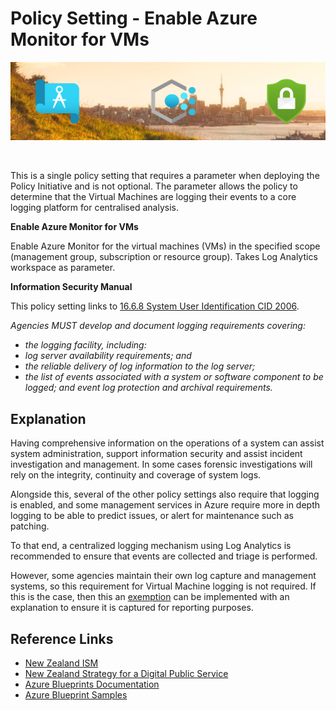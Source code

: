 # Policy Setting - Enable Azure Monitor for VMs
![banner]

<br/>

This is a single policy setting that requires a parameter when deploying the Policy Initiative and is not optional.  The parameter allows the policy to determine that the Virtual Machines are logging their events to a core logging platform for centralised analysis. 

**Enable Azure Monitor for VMs**

Enable Azure Monitor for the virtual machines (VMs) in the specified scope (management group, subscription or resource group). Takes Log Analytics workspace as parameter.

**Information Security Manual**

This policy setting links to [16.6.8 System User Identification CID 2006][CID2006].

*Agencies MUST develop and document logging requirements covering:*

* *the logging facility, including:*
* *log server availability requirements; and*
* *the reliable delivery of log information to the log server;*
* *the list of events associated with a system or software component to be logged; and
event log protection and archival requirements.*

## Explanation

Having comprehensive information on the operations of a system can assist system administration, support information security and assist incident investigation and management.  In some cases forensic investigations will rely on the integrity, continuity and coverage of system logs.

Alongside this, several of the other policy settings also require that logging is enabled, and some management services in Azure require more in depth logging to be able to predict issues, or alert for maintenance such as patching.

To that end, a centralized logging mechanism using Log Analytics is recommended to ensure that events are collected and triage is performed.

However, some agencies maintain their own log capture and management systems, so this requirement for Virtual Machine logging is not required.  If this is the case, then this an [exemption][AzurePolicyExempt] can be implemented with an explanation to ensure it is captured for reporting purposes.

## Reference Links
* [New Zealand ISM][NZISM]
* [New Zealand Strategy for a Digital Public Service][NZGovDigital]
* [Azure Blueprints Documentation][AzureBP]
* [Azure Blueprint Samples][AzureBPSamples]

<!-- Local -->
[Banner]: images/banner.png

<!-- External -->
[NZISM]: https://www.nzism.gcsb.govt.nz/ism-document
[AzureBP]: https://docs.microsoft.com/en-us/azure/governance/blueprints/overview
[AzureBPSamples]: https://docs.microsoft.com/en-us/azure/governance/blueprints/samples/
[NZGovDigital]: https://www.digital.govt.nz/digital-government/strategy/strategy-summary/strategy-for-a-digital-public-service/
[CID1829]: https://www.nzism.gcsb.govt.nz/ism-document#1829
[CID2006]: https://www.nzism.gcsb.govt.nz/ism-document#2006
[AzureArc]: https://docs.microsoft.com/en-us/azure/azure-arc/
[AzurePolicyExempt]: https://docs.microsoft.com/en-us/azure/governance/policy/concepts/exemption-structure
